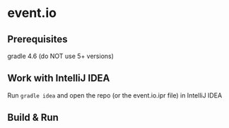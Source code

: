 # event.io

## Prerequisites

gradle 4.6 (do NOT use 5+ versions)

## Work with IntelliJ IDEA

Run `gradle idea` and open the repo (or the event.io.ipr file) in IntelliJ IDEA

## Build & Run

